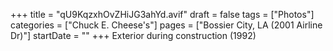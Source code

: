 +++
title = "qU9KqzxhOvZHiJG3ahYd.avif"
draft = false
tags = ["Photos"]
categories = ["Chuck E. Cheese's"]
pages = ["Bossier City, LA (2001 Airline Dr)"]
startDate = ""
+++
Exterior during construction (1992)
